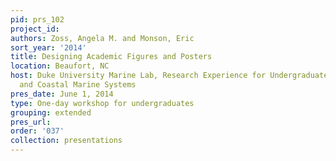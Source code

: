 ```yaml
---
pid: prs_102
project_id: 
authors: Zoss, Angela M. and Monson, Eric
sort_year: '2014'
title: Designing Academic Figures and Posters
location: Beaufort, NC
host: Duke University Marine Lab, Research Experience for Undergraduates in Estuarine
  and Coastal Marine Systems
pres_date: June 1, 2014
type: One-day workshop for undergraduates
grouping: extended
pres_url: 
order: '037'
collection: presentations
---
```

